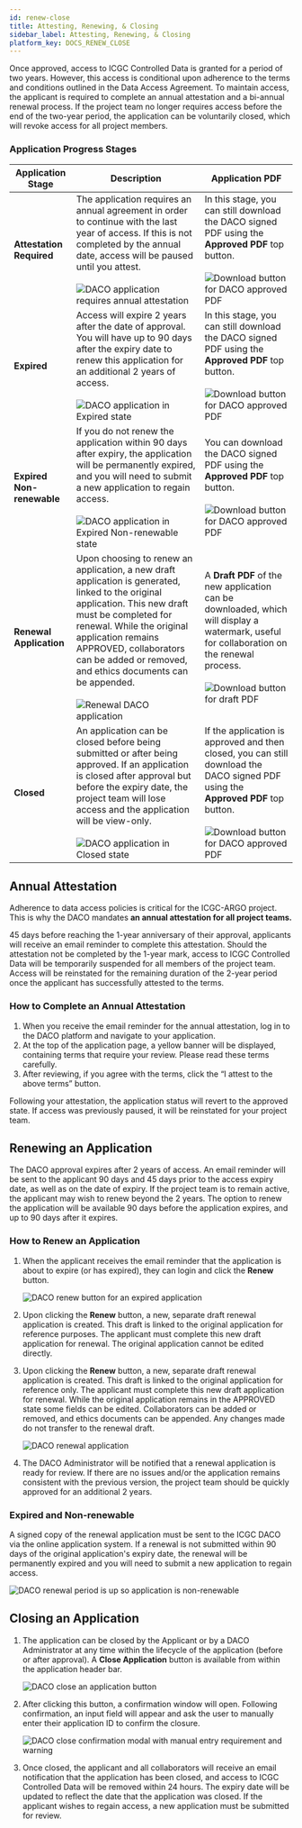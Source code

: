 ```yaml
---
id: renew-close
title: Attesting, Renewing, & Closing
sidebar_label: Attesting, Renewing, & Closing
platform_key: DOCS_RENEW_CLOSE
---
```


Once approved, access to ICGC Controlled Data is granted for a period of two years. However, this access is conditional upon adherence to the terms and conditions outlined in the Data Access Agreement. To maintain access, the applicant is required to complete an annual attestation and a bi-annual renewal process. If the project team no longer requires access before the end of the two-year period, the application can be voluntarily closed, which will revoke access for all project members.

### Application Progress Stages

| Application Stage         | Description                                                                                                                                                                                                                                                                                                                                                                | Application PDF                                                                                                                                                                                                                   |
| ------------------------- | -------------------------------------------------------------------------------------------------------------------------------------------------------------------------------------------------------------------------------------------------------------------------------------------------------------------------------------------------------------------------- | --------------------------------------------------------------------------------------------------------------------------------------------------------------------------------------------------------------------------------- |
| **Attestation Required**  | The application requires an annual agreement in order to continue with the last year of access. If this is not completed by the annual date, access will be paused until you attest. <br/> <br/> ![DACO application requires annual attestation](/assets/data-access/daco-annual-attestation.png)                                                                          | In this stage, you can still download the DACO signed PDF using the **Approved PDF** top button. <br /><br /> ![Download button for DACO approved PDF](/assets/data-access/download-approved.png)                                 |
| **Expired**               | Access will expire 2 years after the date of approval. You will have up to 90 days after the expiry date to renew this application for an additional 2 years of access. <br/> <br/> ![DACO application in Expired state](/assets/data-access/daco-expired-renewable.png)                                                                                                   | In this stage, you can still download the DACO signed PDF using the **Approved PDF** top button. <br /><br /> ![Download button for DACO approved PDF](/assets/data-access/download-approved.png)                                 |
| **Expired Non-renewable** | If you do not renew the application within 90 days after expiry, the application will be permanently expired, and you will need to submit a new application to regain access. <br/> <br/> ![DACO application in Expired Non-renewable state](/assets/data-access/daco-expired-nonrenewable.png)                                                                            | You can download the DACO signed PDF using the **Approved PDF** top button. <br /><br /> ![Download button for DACO approved PDF](/assets/data-access/download-approved.png)                                                      |
| **Renewal Application**   | Upon choosing to renew an application, a new draft application is generated, linked to the original application. This new draft must be completed for renewal. While the original application remains APPROVED, collaborators can be added or removed, and ethics documents can be appended. <br/> <br/> ![Renewal DACO application](/assets/data-access/daco-renewal.png) | A **Draft PDF** of the new application can be downloaded, which will display a watermark, useful for collaboration on the renewal process. <br /><br /> ![Download button for draft PDF](/assets/data-access/download-draft.png)  |
| **Closed**                | An application can be closed before being submitted or after being approved. If an application is closed after approval but before the expiry date, the project team will lose access and the application will be view-only. <br/> <br/> ![DACO application in Closed state](/assets/data-access/daco-closed.png)                                                          | If the application is approved and then closed, you can still download the DACO signed PDF using the **Approved PDF** top button. <br /><br />![Download button for DACO approved PDF](/assets/data-access/download-approved.png) |

## Annual Attestation

Adherence to data access policies is critical for the ICGC-ARGO project. This is why the DACO mandates **an annual attestation for all project teams.**

45 days before reaching the 1-year anniversary of their approval, applicants will receive an email reminder to complete this attestation. Should the attestation not be completed by the 1-year mark, access to ICGC Controlled Data will be temporarily suspended for all members of the project team. Access will be reinstated for the remaining duration of the 2-year period once the applicant has successfully attested to the terms.

### How to Complete an Annual Attestation

1. When you receive the email reminder for the annual attestation, log in to the DACO platform and navigate to your application.
2. At the top of the application page, a yellow banner will be displayed, containing terms that require your review. Please read these terms carefully.
3. After reviewing, if you agree with the terms, click the “I attest to the above terms” button.

Following your attestation, the application status will revert to the approved state. If access was previously paused, it will be reinstated for your project team.

## Renewing an Application

The DACO approval expires after 2 years of access. An email reminder will be sent to the applicant 90 days and 45 days prior to the access expiry date, as well as on the date of expiry. If the project team is to remain active, the applicant may wish to renew beyond the 2 years. The option to renew the application will be available 90 days before the application expires, and up to 90 days after it expires.

### How to Renew an Application

1. When the applicant receives the email reminder that the application is about to expire (or has expired), they can login and click the **Renew** button.

   ![DACO renew button for an expired application](/assets/data-access/daco-renew-button.png)

2. Upon clicking the **Renew** button, a new, separate draft renewal application is created. This draft is linked to the original application for reference purposes. The applicant must complete this new draft application for renewal. The original application cannot be edited directly.

3. Upon clicking the **Renew** button, a new, separate draft renewal application is created. This draft is linked to the original application for reference only. The applicant must complete this new draft application for renewal. While the original application remains in the APPROVED state some fields can be edited. Collaborators can be added or removed, and ethics documents can be appended. Any changes made do not transfer to the renewal draft.

   ![DACO renewal application](/assets/data-access/daco-renewal-application.png)

4. The DACO Administrator will be notified that a renewal application is ready for review. If there are no issues and/or the application remains consistent with the previous version, the project team should be quickly approved for an additional 2 years.

### Expired and Non-renewable

A signed copy of the renewal application must be sent to the ICGC DACO via the online application system. If a renewal is not submitted within 90 days of the original application's expiry date, the renewal will be permanently expired and you will need to submit a new application to regain access.

![DACO renewal period is up so application is non-renewable](/assets/data-access/daco-renewal-is-up.png)

## Closing an Application

1. The application can be closed by the Applicant or by a DACO Administrator at any time within the lifecycle of the application (before or after approval). A **Close Application** button is available from within the application header bar.

   ![DACO close an application button](/assets/data-access/daco-close-button.png)

2. After clicking this button, a confirmation window will open. Following confirmation, an input field will appear and ask the user to manually enter their application ID to confirm the closure.

   ![DACO close confirmation modal with manual entry requirement and warning](/assets/data-access/daco-close-modal.png)

3. Once closed, the applicant and all collaborators will receive an email notification that the application has been closed, and access to ICGC Controlled Data will be removed within 24 hours. The expiry date will be updated to reflect the date that the application was closed. If the applicant wishes to regain access, a new application must be submitted for review.
